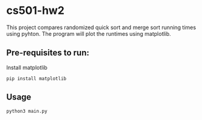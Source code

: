 # cs501-hw2

This project compares randomized quick sort and merge sort running times using pyhton. The program will plot the runtimes using matplotlib.


## Pre-requisites to run:

Install matplotlib
```
pip install matplotlib
```


## Usage
```
python3 main.py
```
